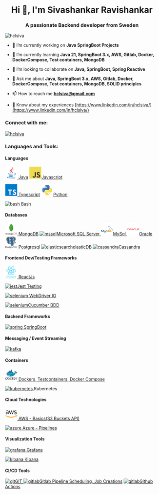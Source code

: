 <h1 align="center">Hi 👋, I'm Sivashankar Ravishankar</h1>
<h3 align="center">A passionate Backend developer from Sweden</h3>

<p align="left"> <img src="https://komarev.com/ghpvc/?username=hclsiva&label=Profile%20views&color=0e75b6&style=flat" alt="hclsiva" /> </p>

- 🔭 I’m currently working on **Java SpringBoot Projects**

- 🌱 I’m currently learning **Java 21, SpringBoot 3.x, AWS, Gitlab, Docker, DockerCompose, Test containers, MongoDB**

- 👯 I’m looking to collaborate on **Java, SpringBoot, Spring Reactive**

- 💬 Ask me about **Java, SpringBoot 3.x, AWS, Gitlab, Docker, DockerCompose, Test containers, MongoDB, SOLID principles**

- 📫 How to reach me **hclsiva@gmail.com**

- 📄 Know about my experiences [https://www.linkedin.com/in/hclsiva/](https://www.linkedin.com/in/hclsiva/)

<h3 align="left">Connect with me:</h3>
<p align="left">
<a href="https://linkedin.com/in/hclsiva" target="blank"><img align="center" src="https://raw.githubusercontent.com/rahuldkjain/github-profile-readme-generator/master/src/images/icons/Social/linked-in-alt.svg" alt="hclsiva" height="30" width="40" /></a>
</p>

<h3 align="left">Languages and Tools:</h3>
<p align="left"> 

  <h4> Languages</h4>
      <p><a href="https://www.java.com" target="_blank" rel="noreferrer"> <img src="https://raw.githubusercontent.com/devicons/devicon/master/icons/java/java-original.svg" alt="java" width="40" height="40"/> Java</a> <a href="https://developer.mozilla.org/en-US/docs/Web/JavaScript" target="_blank" rel="noreferrer"> <img src="https://raw.githubusercontent.com/devicons/devicon/master/icons/javascript/javascript-original.svg" alt="javascript" width="40" height="40"/>Javascript </a>   </p> 
      <p><a href="https://www.typescriptlang.org/" target="_blank" rel="noreferrer"> <img src="https://raw.githubusercontent.com/devicons/devicon/master/icons/typescript/typescript-original.svg" alt="typescript" width="40" height="40"/> Typescript</a> <a href="https://www.python.org" target="_blank" rel="noreferrer"> <img src="https://raw.githubusercontent.com/devicons/devicon/master/icons/python/python-original.svg" alt="python" width="40" height="40"/>Python </a>   </p> 
<p> <a href="https://www.gnu.org/software/bash/" target="_blank" rel="noreferrer"> <img src="https://www.vectorlogo.zone/logos/gnu_bash/gnu_bash-icon.svg" alt="bash" width="40" height="40"/> Bash </a></p>
<h4> Databases</h4>
  <a href="https://www.mongodb.com/" target="_blank" rel="noreferrer"> <img src="https://raw.githubusercontent.com/devicons/devicon/master/icons/mongodb/mongodb-original-wordmark.svg" alt="mongodb" width="40" height="40"/> MongoDB</a>
  <a href="https://www.microsoft.com/en-us/sql-server" target="_blank" rel="noreferrer"> <img src="https://www.svgrepo.com/show/303229/microsoft-sql-server-logo.svg" alt="mssql" width="40" height="40"/>Microsoft SQL Server </a>
  <a href="https://www.mysql.com/" target="_blank" rel="noreferrer"> <img src="https://raw.githubusercontent.com/devicons/devicon/master/icons/mysql/mysql-original-wordmark.svg" alt="mysql" width="40" height="40"/>MySql </a> 
  <a href="https://www.oracle.com/" target="_blank" rel="noreferrer"> <img src="https://raw.githubusercontent.com/devicons/devicon/master/icons/oracle/oracle-original.svg" alt="oracle" width="40" height="40"/>Oracle </a>
  <a href="https://www.postgresql.org" target="_blank" rel="noreferrer"> <img src="https://raw.githubusercontent.com/devicons/devicon/master/icons/postgresql/postgresql-original-wordmark.svg" alt="postgresql" width="40" height="40"/> Postgresql</a>
  <a href="https://www.elastic.co" target="_blank" rel="noreferrer"> <img src="https://www.vectorlogo.zone/logos/elastic/elastic-icon.svg" alt="elasticsearch" width="40" height="40"/>elasticDB </a>
  <a href="https://cassandra.apache.org/" target="_blank" rel="noreferrer"> <img src="https://www.vectorlogo.zone/logos/apache_cassandra/apache_cassandra-icon.svg" alt="cassandra" width="40" height="40"/>Cassandra </a>
<h4> Frontend Dev/Testing Frameworks</h4>
<p><a href="https://reactjs.org/" target="_blank" rel="noreferrer"> <img src="https://raw.githubusercontent.com/devicons/devicon/master/icons/react/react-original-wordmark.svg" alt="react" width="40" height="40"/> ReactJs </a> </p>
<p> <a href="https://jestjs.io" target="_blank" rel="noreferrer"> <img src="https://www.vectorlogo.zone/logos/jestjsio/jestjsio-icon.svg" alt="jest" width="40" height="40"/>Jest Testing </a></p>
<p><a href="https://www.selenium.dev" target="_blank" rel="noreferrer"> <img src="https://raw.githubusercontent.com/detain/svg-logos/780f25886640cef088af994181646db2f6b1a3f8/svg/selenium-logo.svg" alt="selenium" width="40" height="40"/> WebDriver IO </a></p>
<p><a href="https://www.cucumber.io" target="_blank" rel="noreferrer"> <img src="https://www.vectorlogo.zone/logos/cucumberio/cucumberio-icon.svg" alt="selenium" width="40" height="40"/>Cucumber BDD</a></p>
<p></p>
<h4> Backend Frameworks</h4>
<p><a href="https://spring.io/" target="_blank" rel="noreferrer"> <img src="https://www.vectorlogo.zone/logos/springio/springio-icon.svg" alt="spring" width="40" height="40"/> SpringBoot </a> </p>
<h4>Messaging / Event Streaming </h4>
<p><a href="https://kafka.apache.org/" target="_blank" rel="noreferrer"> <img src="https://www.vectorlogo.zone/logos/apache_kafka/apache_kafka-icon.svg" alt="kafka" width="40" height="40"/> </a> </p>
<h4>Containers</h4>
<p><a href="https://www.docker.com/" target="_blank" rel="noreferrer"> <img src="https://raw.githubusercontent.com/devicons/devicon/master/icons/docker/docker-original-wordmark.svg" alt="docker" width="40" height="40"/> Dockers, Testcontainers, Docker Compose </a> </p>
<p><a href="https://kubernetes.io" target="_blank" rel="noreferrer"> <img src="https://www.vectorlogo.zone/logos/kubernetes/kubernetes-icon.svg" alt="kubernetes" width="40" height="40"/> </a> Kubernetes </a> </p>
<h4>Cloud Technologies</h4>
<p><a href="https://aws.amazon.com" target="_blank" rel="noreferrer"> <img src="https://raw.githubusercontent.com/devicons/devicon/master/icons/amazonwebservices/amazonwebservices-original-wordmark.svg" alt="aws" width="40" height="40"/> AWS - Basics(S3 Buckets API) </a></p>
<p><a href="https://azure.microsoft.com/en-in/" target="_blank" rel="noreferrer"> <img src="https://www.vectorlogo.zone/logos/microsoft_azure/microsoft_azure-icon.svg" alt="azure" width="40" height="40"/> Azure - Pipelines </a></p> 
<h4>Visualization Tools</h4>
<p><a href="https://grafana.com" target="_blank" rel="noreferrer"> <img src="https://www.vectorlogo.zone/logos/grafana/grafana-icon.svg" alt="grafana" width="40" height="40"/> Grafana</a></p>
<p><a href="https://www.elastic.co/kibana" target="_blank" rel="noreferrer"> <img src="https://www.vectorlogo.zone/logos/elasticco_kibana/elasticco_kibana-icon.svg" alt="kibana" width="40" height="40"/> Kibana</a> </p>
<h4>CI/CD Tools</h4>
<a href="https://git-scm.com/" target="_blank" rel="noreferrer"> <img src="https://www.vectorlogo.zone/logos/git-scm/git-scm-icon.svg" alt="git" width="40" height="40"/>GIT </a>
<a href="https://www.gitlab.com/" target="_blank" rel="noreferrer"> <img src="https://www.vectorlogo.zone/logos/gitlab/gitlab-icon.svg" alt="gitlab" width="40" height="40"/>Gitlab Pipeline Scheduling, Job Creations</a>
<a href="https://github.com/" target="_blank" rel="noreferrer"> <img src="https://www.vectorlogo.zone/logos/github/github-icon.svg" alt="gitlab" width="40" height="40"/>Github Actions</a>

